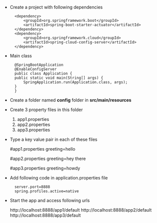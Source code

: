 * Create a project with following dependencies

		<dependency>
			<groupId>org.springframework.boot</groupId>
			<artifactId>spring-boot-starter-actuator</artifactId>
		</dependency>
		<dependency>
			<groupId>org.springframework.cloud</groupId>
			<artifactId>spring-cloud-config-server</artifactId>
		</dependency>

* Main class

		@SpringBootApplication
		@EnableConfigServer
		public class Application {
		public static void main(String[] args) {
			SpringApplication.run(Application.class, args);
		}
		}
* Create a folder named **config** folder in **src/main/resources**

* Create 3 property files in this folder 
	1. app1.properties
	2. app2.properties
	3. app3.properties
	 	
* Type a key value pair in each of these files

	#app1.properties
	greeting=hello

	#app2.properties
	greeting=hey there

	#app3.properties
	greeting=howdy

* Add following code in  application.properties file 

		server.port=8888
		spring.profiles.active=native

* Start the app and access following urls
	
	http://localhost:8888/app1/default
	http://localhost:8888/app2/default
	http://localhost:8888/app3/default
